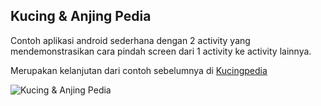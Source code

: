 ## Kucing & Anjing Pedia

Contoh aplikasi android sederhana dengan 2 activity yang mendemonstrasikan cara pindah screen dari 1 activity ke activity lainnya. 

Merupakan kelanjutan dari contoh sebelumnya di [Kucingpedia](https://github.com/ewinsutriandi/kucingpedia)

![Kucing & Anjing Pedia](catdogpedia.gif)


